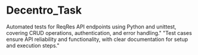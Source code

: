 # Decentro_Task
Automated tests for ReqRes API endpoints using Python and unittest, covering CRUD operations, authentication, and error handling." "Test cases ensure API reliability and functionality, with clear documentation for setup and execution steps."
